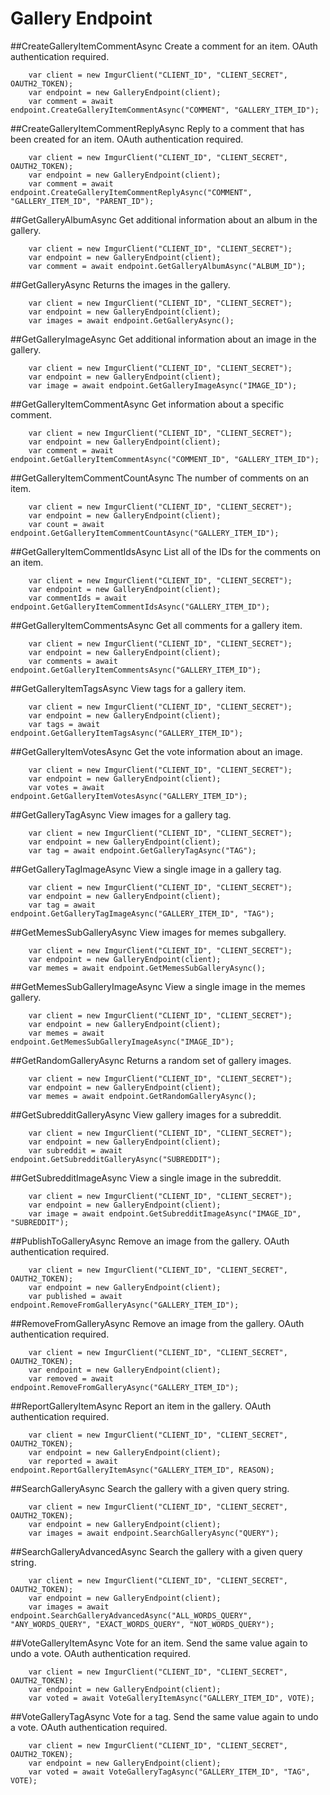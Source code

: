 # Gallery Endpoint

##CreateGalleryItemCommentAsync
Create a comment for an item. OAuth authentication required.

		var client = new ImgurClient("CLIENT_ID", "CLIENT_SECRET", OAUTH2_TOKEN);
		var endpoint = new GalleryEndpoint(client);
		var comment = await endpoint.CreateGalleryItemCommentAsync("COMMENT", "GALLERY_ITEM_ID");

##CreateGalleryItemCommentReplyAsync
Reply to a comment that has been created for an item. OAuth authentication required.

		var client = new ImgurClient("CLIENT_ID", "CLIENT_SECRET", OAUTH2_TOKEN);
		var endpoint = new GalleryEndpoint(client);
		var comment = await endpoint.CreateGalleryItemCommentReplyAsync("COMMENT", "GALLERY_ITEM_ID", "PARENT_ID");
		
##GetGalleryAlbumAsync
Get additional information about an album in the gallery.

		var client = new ImgurClient("CLIENT_ID", "CLIENT_SECRET");
		var endpoint = new GalleryEndpoint(client);
		var comment = await endpoint.GetGalleryAlbumAsync("ALBUM_ID");

##GetGalleryAsync
Returns the images in the gallery.

		var client = new ImgurClient("CLIENT_ID", "CLIENT_SECRET");
		var endpoint = new GalleryEndpoint(client);
		var images = await endpoint.GetGalleryAsync();

##GetGalleryImageAsync
Get additional information about an image in the gallery.

		var client = new ImgurClient("CLIENT_ID", "CLIENT_SECRET");
		var endpoint = new GalleryEndpoint(client);
		var image = await endpoint.GetGalleryImageAsync("IMAGE_ID");

##GetGalleryItemCommentAsync
Get information about a specific comment.

		var client = new ImgurClient("CLIENT_ID", "CLIENT_SECRET");
		var endpoint = new GalleryEndpoint(client);
		var comment = await endpoint.GetGalleryItemCommentAsync("COMMENT_ID", "GALLERY_ITEM_ID");

##GetGalleryItemCommentCountAsync
The number of comments on an item.

		var client = new ImgurClient("CLIENT_ID", "CLIENT_SECRET");
		var endpoint = new GalleryEndpoint(client);
		var count = await endpoint.GetGalleryItemCommentCountAsync("GALLERY_ITEM_ID");

##GetGalleryItemCommentIdsAsync
List all of the IDs for the comments on an item.

		var client = new ImgurClient("CLIENT_ID", "CLIENT_SECRET");
		var endpoint = new GalleryEndpoint(client);
		var commentIds = await endpoint.GetGalleryItemCommentIdsAsync("GALLERY_ITEM_ID");

##GetGalleryItemCommentsAsync
Get all comments for a gallery item.

		var client = new ImgurClient("CLIENT_ID", "CLIENT_SECRET");
		var endpoint = new GalleryEndpoint(client);
		var comments = await endpoint.GetGalleryItemCommentsAsync("GALLERY_ITEM_ID");

##GetGalleryItemTagsAsync
View tags for a gallery item.

		var client = new ImgurClient("CLIENT_ID", "CLIENT_SECRET");
		var endpoint = new GalleryEndpoint(client);
		var tags = await endpoint.GetGalleryItemTagsAsync("GALLERY_ITEM_ID");

##GetGalleryItemVotesAsync
Get the vote information about an image.

		var client = new ImgurClient("CLIENT_ID", "CLIENT_SECRET");
		var endpoint = new GalleryEndpoint(client);
		var votes = await endpoint.GetGalleryItemVotesAsync("GALLERY_ITEM_ID");

##GetGalleryTagAsync
View images for a gallery tag.

		var client = new ImgurClient("CLIENT_ID", "CLIENT_SECRET");
		var endpoint = new GalleryEndpoint(client);
		var tag = await endpoint.GetGalleryTagAsync("TAG");

##GetGalleryTagImageAsync
View a single image in a gallery tag.

		var client = new ImgurClient("CLIENT_ID", "CLIENT_SECRET");
		var endpoint = new GalleryEndpoint(client);
		var tag = await endpoint.GetGalleryTagImageAsync("GALLERY_ITEM_ID", "TAG");

##GetMemesSubGalleryAsync
View images for memes subgallery.

		var client = new ImgurClient("CLIENT_ID", "CLIENT_SECRET");
		var endpoint = new GalleryEndpoint(client);
		var memes = await endpoint.GetMemesSubGalleryAsync();

##GetMemesSubGalleryImageAsync
View a single image in the memes gallery.

		var client = new ImgurClient("CLIENT_ID", "CLIENT_SECRET");
		var endpoint = new GalleryEndpoint(client);
		var memes = await endpoint.GetMemesSubGalleryImageAsync("IMAGE_ID");

##GetRandomGalleryAsync
Returns a random set of gallery images.

		var client = new ImgurClient("CLIENT_ID", "CLIENT_SECRET");
		var endpoint = new GalleryEndpoint(client);
		var memes = await endpoint.GetRandomGalleryAsync();

##GetSubredditGalleryAsync
View gallery images for a subreddit.

		var client = new ImgurClient("CLIENT_ID", "CLIENT_SECRET");
		var endpoint = new GalleryEndpoint(client);
		var subreddit = await endpoint.GetSubredditGalleryAsync("SUBREDDIT");

##GetSubredditImageAsync
View a single image in the subreddit.

		var client = new ImgurClient("CLIENT_ID", "CLIENT_SECRET");
		var endpoint = new GalleryEndpoint(client);
		var image = await endpoint.GetSubredditImageAsync("IMAGE_ID", "SUBREDDIT");

##PublishToGalleryAsync
Remove an image from the gallery. OAuth authentication required.

		var client = new ImgurClient("CLIENT_ID", "CLIENT_SECRET", OAUTH2_TOKEN);
		var endpoint = new GalleryEndpoint(client);
		var published = await endpoint.RemoveFromGalleryAsync("GALLERY_ITEM_ID");

##RemoveFromGalleryAsync
Remove an image from the gallery. OAuth authentication required.

		var client = new ImgurClient("CLIENT_ID", "CLIENT_SECRET", OAUTH2_TOKEN);
		var endpoint = new GalleryEndpoint(client);
		var removed = await endpoint.RemoveFromGalleryAsync("GALLERY_ITEM_ID");

##ReportGalleryItemAsync
Report an item in the gallery. OAuth authentication required.

		var client = new ImgurClient("CLIENT_ID", "CLIENT_SECRET", OAUTH2_TOKEN);
		var endpoint = new GalleryEndpoint(client);
		var reported = await endpoint.ReportGalleryItemAsync("GALLERY_ITEM_ID", REASON);

##SearchGalleryAsync
Search the gallery with a given query string.

		var client = new ImgurClient("CLIENT_ID", "CLIENT_SECRET", OAUTH2_TOKEN);
		var endpoint = new GalleryEndpoint(client);
		var images = await endpoint.SearchGalleryAsync("QUERY");

##SearchGalleryAdvancedAsync
Search the gallery with a given query string.

		var client = new ImgurClient("CLIENT_ID", "CLIENT_SECRET", OAUTH2_TOKEN);
		var endpoint = new GalleryEndpoint(client);
		var images = await endpoint.SearchGalleryAdvancedAsync("ALL_WORDS_QUERY", "ANY_WORDS_QUERY", "EXACT_WORDS_QUERY", "NOT_WORDS_QUERY");

##VoteGalleryItemAsync
Vote for an item. Send the same value again to undo a vote. OAuth authentication required.

		var client = new ImgurClient("CLIENT_ID", "CLIENT_SECRET", OAUTH2_TOKEN);
		var endpoint = new GalleryEndpoint(client);
		var voted = await VoteGalleryItemAsync("GALLERY_ITEM_ID", VOTE);

##VoteGalleryTagAsync
Vote for a tag. Send the same value again to undo a vote. OAuth authentication required.

		var client = new ImgurClient("CLIENT_ID", "CLIENT_SECRET", OAUTH2_TOKEN);
		var endpoint = new GalleryEndpoint(client);
		var voted = await VoteGalleryTagAsync("GALLERY_ITEM_ID", "TAG", VOTE);